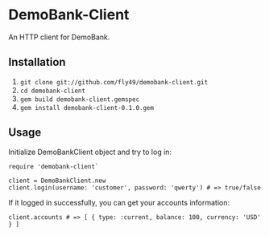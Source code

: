 # DemoBank-Client
An HTTP client for DemoBank.
## Installation
1. `git clone git://github.com/fly49/demobank-client.git`
2. `cd demobank-client`
3. `gem build demobank-client.gemspec`
4. `gem install demobank-client-0.1.0.gem`
## Usage
Initialize DemoBankClient object and try to log in:
```
require 'demobank-client`

client = DemoBankClient.new
client.login(username: 'customer', password: 'qwerty') # => true/false
```
If it logged in successfully, you can get your accounts information:
```
client.accounts # => [ { type: :current, balance: 100, currency: 'USD' } ]
```
